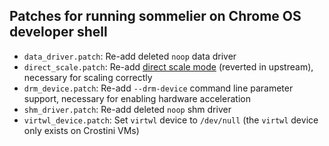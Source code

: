 ## Patches for running sommelier on Chrome OS developer shell
- `data_driver.patch`: Re-add deleted `noop` data driver
- `direct_scale.patch`: Re-add [direct scale mode](https://chromium-review.googlesource.com/c/chromiumos/platform2/+/3700920) (reverted in upstream), necessary for scaling correctly
- `drm_device.patch`: Re-add `--drm-device` command line parameter support, necessary for enabling hardware acceleration
- `shm_driver.patch`: Re-add deleted `noop` shm driver
- `virtwl_device.patch`: Set `virtwl` device to `/dev/null` (the `virtwl` device only exists on Crostini VMs)
